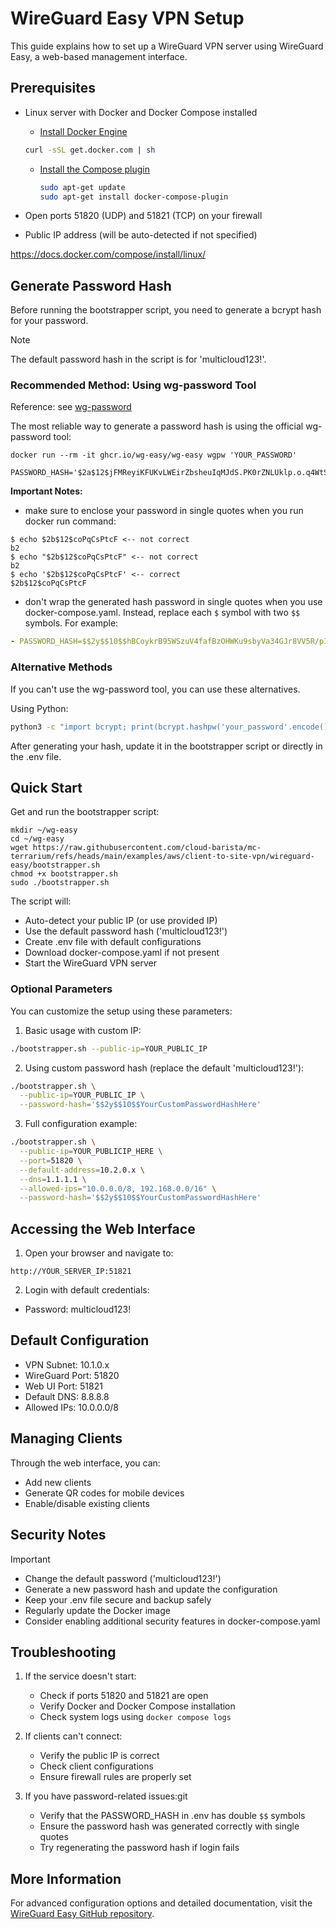 # WireGuard Easy VPN Setup

This guide explains how to set up a WireGuard VPN server using WireGuard Easy, a web-based management interface.

## Prerequisites

- Linux server with Docker and Docker Compose installed

  - [Install Docker Engine](https://docs.docker.com/engine/install/)

  ```bash
  curl -sSL get.docker.com | sh
  ```

  - [Install the Compose plugin](https://docs.docker.com/compose/install/linux/)

    ```bash
    sudo apt-get update
    sudo apt-get install docker-compose-plugin
    ```

- Open ports 51820 (UDP) and 51821 (TCP) on your firewall
- Public IP address (will be auto-detected if not specified)

https://docs.docker.com/compose/install/linux/

## Generate Password Hash

Before running the bootstrapper script, you need to generate a bcrypt hash for your password.

> [!NOTE]
> The default password hash in the script is for 'multicloud123!'.

### Recommended Method: Using wg-password Tool

Reference: see [wg-password](https://github.com/wg-easy/wg-easy/blob/master/How_to_generate_an_bcrypt_hash.md)

The most reliable way to generate a password hash is using the official wg-password tool:

```shell
docker run --rm -it ghcr.io/wg-easy/wg-easy wgpw 'YOUR_PASSWORD'
```

```shell
PASSWORD_HASH='$2a$12$jFMReyiKFUKvLWEirZbsheuIqMJdS.PK0rZNLUklp.o.q4WtSYCy6'
```

**Important Notes:**

- make sure to enclose your password in single quotes when you run docker run command:

```shell
$ echo $2b$12$coPqCsPtcF <-- not correct
b2
$ echo "$2b$12$coPqCsPtcF" <-- not correct
b2
$ echo '$2b$12$coPqCsPtcF' <-- correct
$2b$12$coPqCsPtcF
```

- don't wrap the generated hash password in single quotes when you use docker-compose.yaml. Instead, replace each `$` symbol with two `$$` symbols. For example:

```yaml
- PASSWORD_HASH=$$2y$$10$$hBCoykrB95WSzuV4fafBzOHWKu9sbyVa34GJr8VV5R/pIelfEMYyG
```

### Alternative Methods

If you can't use the wg-password tool, you can use these alternatives.

Using Python:

```bash
python3 -c "import bcrypt; print(bcrypt.hashpw('your_password'.encode(), bcrypt.gensalt()).decode())"
```

After generating your hash, update it in the bootstrapper script or directly in the .env file.

## Quick Start

Get and run the bootstrapper script:

```shell
mkdir ~/wg-easy
cd ~/wg-easy
wget https://raw.githubusercontent.com/cloud-barista/mc-terrarium/refs/heads/main/examples/aws/client-to-site-vpn/wireguard-easy/bootstrapper.sh
chmod +x bootstrapper.sh
sudo ./bootstrapper.sh
```

The script will:

- Auto-detect your public IP (or use provided IP)
- Use the default password hash ('multicloud123!')
- Create .env file with default configurations
- Download docker-compose.yaml if not present
- Start the WireGuard VPN server

### Optional Parameters

You can customize the setup using these parameters:

1. Basic usage with custom IP:

```bash
./bootstrapper.sh --public-ip=YOUR_PUBLIC_IP
```

2. Using custom password hash (replace the default 'multicloud123!'):

```bash
./bootstrapper.sh \
  --public-ip=YOUR_PUBLIC_IP \
  --password-hash='$$2y$$10$$YourCustomPasswordHashHere'
```

3. Full configuration example:

```bash
./bootstrapper.sh \
  --public-ip=YOUR_PUBLICIP_HERE \
  --port=51820 \
  --default-address=10.2.0.x \
  --dns=1.1.1.1 \
  --allowed-ips="10.0.0.0/8, 192.168.0.0/16" \
  --password-hash='$$2y$$10$$YourCustomPasswordHashHere'
```

## Accessing the Web Interface

1. Open your browser and navigate to:

```
http://YOUR_SERVER_IP:51821
```

2. Login with default credentials:

- Password: multicloud123!

## Default Configuration

- VPN Subnet: 10.1.0.x
- WireGuard Port: 51820
- Web UI Port: 51821
- Default DNS: 8.8.8.8
- Allowed IPs: 10.0.0.0/8

## Managing Clients

Through the web interface, you can:

- Add new clients
- Generate QR codes for mobile devices
- Enable/disable existing clients

## Security Notes

> [!IMPORTANT]
>
> - Change the default password ('multicloud123!')
> - Generate a new password hash and update the configuration
> - Keep your .env file secure and backup safely
> - Regularly update the Docker image
> - Consider enabling additional security features in docker-compose.yaml

## Troubleshooting

1. If the service doesn't start:

   - Check if ports 51820 and 51821 are open
   - Verify Docker and Docker Compose installation
   - Check system logs using `docker compose logs`

2. If clients can't connect:

   - Verify the public IP is correct
   - Check client configurations
   - Ensure firewall rules are properly set

3. If you have password-related issues:git
   - Verify that the PASSWORD_HASH in .env has double `$$` symbols
   - Ensure the password hash was generated correctly with single quotes
   - Try regenerating the password hash if login fails

## More Information

For advanced configuration options and detailed documentation, visit the [WireGuard Easy GitHub repository](https://github.com/wg-easy/wg-easy).
